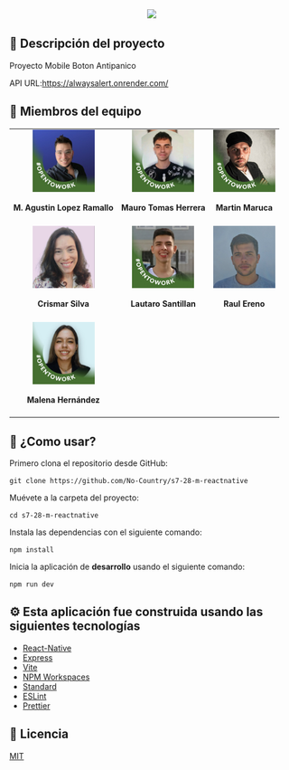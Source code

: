  <div align="center">
  <img src="./app/assets/README/AlwaysAlert-logo.jpg"/>
</div>

## 📕 Descripción del proyecto

Proyecto Mobile Boton Antipanico

API URL:https://alwaysalert.onrender.com/

## 👷 Miembros del equipo

<table>
  <tr>
    <td>
      <div align="center">
        <a href="https://www.linkedin.com/in/marceloagustinlopezramallo/" target="_blank" rel="author">
          <img width="110" src="./app/assets/README/devsPhotos/agustin.jpg"/>
        </a>
        <h4 style="margin-top: 1rem;">M. Agustin Lopez Ramallo</h4>
      </div>
    </td>
    <td>
      <div align="center">
        <a href="https://www.linkedin.com/in/mauro-tomas-herrera" target="_blank" rel="author">
          <img width="110" src="./app/assets/README/devsPhotos/tomas.jpg"/>
        </a>
        <h4 style="margin-top: 1rem;">Mauro Tomas Herrera</h4>
      </div>
    </td>
    <td>
      <div align="center">
        <a href="https://www.linkedin.com/in/martin-maruca/" target="_blank" rel="author">
          <img width="110" src="./app/assets/README/devsPhotos/martin.jpg"/>
        </a>
        <h4 style="margin-top: 1rem;">Martin Maruca</h4>
      </div>
    </td>
  </tr>
  <tr>
    <td>
      <div align="center">
        <a href="https://www.linkedin.com/in/crismar-silva" target="_blank" rel="author">
          <img width="110" src="./app/assets/README/devsPhotos/crismar.jpg"/>
        </a>
        <h4 style="margin-top: 1rem;">Crismar Silva</h4>
      </div>
    </td>
    <td>
      <div align="center">
        <a href="https://www.linkedin.com/in/lauti-santillan" target="_blank" rel="author">
          <img width="110" src="./app/assets/README/devsPhotos/lautaro.jpg"/>
        </a>
        <h4 style="margin-top: 1rem;">Lautaro Santillan</h4>
      </div>
    </td>
    <td>
      <div align="center">
        <a href="https://www.linkedin.com/in/raulereno" target="_blank" rel="author">
          <img width="110" src="./app/assets/README/devsPhotos/raul.jpg"/>
        </a>
        <h4 style="margin-top: 1rem;">Raul Ereno</h4>
      </div>
    </td>
  </tr>
  <tr>
     <td>
      <div align="center">
        <a href="https://www.linkedin.com/in/malena-hern%C3%A1ndez-b36057188/" target="_blank" rel="author">
          <img width="110" src="./app/assets/README/devsPhotos/malena.jpg"/>
        </a>
        <h4 style="margin-top: 1rem;">Malena Hernández</h4>
      </div>
    </td>
  </tr>
</table>

## 🚀 ¿Como usar?



Primero clona el repositorio desde GitHub:

```shell
git clone https://github.com/No-Country/s7-28-m-reactnative
```

Muévete a la carpeta del proyecto:

```shell
cd s7-28-m-reactnative
```

Instala las dependencias con el siguiente comando:

```shell
npm install
```

Inicia la aplicación de **desarrollo** usando el siguiente comando:

```shell
npm run dev
```

## ⚙️ Esta aplicación fue construida usando las siguientes tecnologías

- [React-Native](https://reactnative.dev/)
- [Express](https://expressjs.com/)
- [Vite](https://vitejs.dev/)
- [NPM Workspaces](https://docs.npmjs.com/cli/v7/using-npm/workspaces)
- [Standard](https://www.npmjs.com/package/ts-standard)
- [ESLint](https://www.npmjs.com/package/eslint)
- [Prettier](https://www.npmjs.com/package/prettier)

## 📄 Licencia

[MIT](https://opensource.org/licenses/MIT)